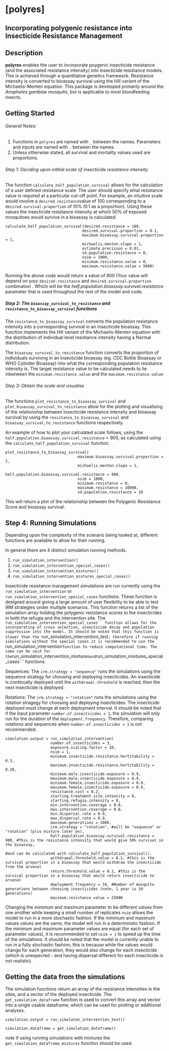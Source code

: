 # [polyres]
## Incorporating polygenic resistance into Insecticide Resistance Management

## Description
**polyres** enables the user to incorporate poygenic insecticide resistance (and the associated resistance intensity) into insecticide resistance models. This is achieved through a quantitative genetics framework. Resistance intensity is converted to bioassay survival  using the Hill variant of the Michaelis-Menten equation. This package is developed primarily around the *Anopheles gambiae* mosquito, but is applicable to most bloodfeeding insects. 

## Getting Started

###### General Notes:
1. Functions in ```polyres``` are named with ```_``` between the names. Parameters and inputs are named with ```.``` between the names.
2. Unless otherwise stated, all survival and mortality values used are proportions.

###### Step 1: Deciding upon intitial scale of insecticide resistance intensity. 
The function ```calculate_half_population_survival``` allows for the calculation of a user defined resistance scale. 
The user should specify what resistance value is required at a particular cut-off point. For example, an intuitive scale would involve a ```desired.resistance```value of 100 corresponding to a ```desired.survival.proportion``` of 10% (0.1 as a proportion). Using these values the insecticide resistance intensity at which 50% of exposed mosquitoes would survive in a bioassay is calculated. 

```
calculate_half_population_survival(desired.resistance = 100,
                                  desired.survival.proportion = 0.1,
                                  maximum.bioassay.survival.proportion = 1,
                                  michaelis.menten.slope = 1, 
                                  estimate.precision = 0.01, 
                                  sd.population.resistance = 0,
                                  nsim = 1000,
                                  minimum.resistance.value = 0, 
                                  maximum.resistance.value = 5000)
```
Running the above code would return a value of 900 (Your value will depend on your ```desired.resistance``` and ```desired.survival.proportion``` combination . Which will be the *half.population.bioassay.survival.resistance* parameter that is used throughout the rest of the model and code.

##### Step 2: The ```bioassay_survival_to_resistance``` and ```resistance_to_bioassay_survival``` functions

The ```resistance_to_bioassay_survival``` converts the population resistance intensity into a corresponding survival in an insecticide bioassay. This function implements the Hill variant of the Michaelis-Menten equation with the distribution of individual level resistance intensity having a Normal distribution.

The ```bioassay_survival_to_resistance``` function converts the proportion of individuals surviving in an insecticide bioassay (eg. CDC Bottle Bioassay or WHO Cylinder Bioassay) into what the corresponding population resistance intensity is. The target resistance value to be calculated needs to lie inbetween the ```minimum.resistance.value``` and the ```maximum.resistance.value```:

                     

###### Step 3: Obtain the scale and visualise
The functions ```plot_resistance_to_bioassay_survival``` and ```plot_bioassay_survival_to_resistance``` allow for the plotting and visualising of the relationship between insecticide resistance intensity and bioassay survival by using the ```resistance_to_bioassay_survival``` and ```bioassay_survival_to_resistance``` functions respectively.

An example of how to plot your calculated scale follows, using the ```half.population.bioassay.survival.resistance``` = 900, as calculated using the ```calculate_half_population_survival``` function. 

```
plot_resistance_to_bioassay_survival(
                                maximum.bioassay.survival.proportion = 1, 
                                michaelis.menten.slope = 1, 
                                half.population.bioassay.survival.resistance = 900, 
                                nsim = 1000, 
                                minimum.resistance = 0, 
                                maximum.resistance = 10000, 
                                sd.population.resistance = 10
```

This will return a plot of the relationship between the Polygenic Resistance Score and bioassay survival.


## Step 4: Running Simulations

Depending upon the complexity of the scenario being looked at, different functions are available to allow for their running. 

In general there are 4 distinct simulation running methods.
1. ```run_simulation_intervention()```
2. ```run_simulation_intervention_special_cases()```
3. ```run_simulation_intervention_mixtures()```
4. ```run_simulation_intervention_mixtures_special_cases()```

Insecticide resistance management simulations are run currently using the ```run_simulation_intervention``` or ```run_simulation_intervention_special_cases``` functions. These function is designed around giving a large amount of user flexibility to be able to test IRM strategies under multiple scenarios. This function returns a list of the simulation array holding the polygenic resistance scores to the insecticides in both the refugia and the intervention site. The ```run_simulation_intervention_special_cases`` function allows for the incorporating of cross selection, insecticide decay and population suppression into the model. It should be noted that this function is slower than the ```run_simulation_intervention_test```; therefore if running simulations without the special cases it is recommended to use the ```run_simulation_intervention``` function to reduce computational time. The same can be said for the ```run_simulation_intervention_mixtures``` and ```run_simulation_mixtures_special_cases``` functions.

Sequences: The ```irm.strategy = "sequence"``` runs the simulations using the sequence strategy for choosing and deploying insecticides. An insecticide is continually deployed until the ```withdrawal.threshold``` is reached, then the next insecticide is deployed. 

Rotations: The ```irm.strategy = "rotation"``` runs the simulations using the rotation stragegy for choosing and deploying insecticides. The insecticide deployed must change at each deployment interval. It should be noted that if the input parameter ```number.of.insecticides = 1```, the simulation will only run for the duration of the ```deployment.frequency```. Therefore, comparing rotations and sequences when ```number.of.insecticides = 1``` is not recommended.  

```
simulation.output = run_simulation_intervention(
                    number.of.insecticides = 3,
                    exposure.scaling.factor = 10,
                    nsim = 1,
                    minimum.insecticide.resistance.hertitability = 0.3,
                    maximum.insecticide.resistance.hertitability = 0.30,
                    minimum.male.insecticide.exposure = 0.9,
                    maximum.male.insecticide.exposure = 0.9,
                    minimum.female.insecticide.exposure = 0.9,
                    maximum.female.insecticide.exposure = 0.9,
                    resistance.cost = 0.2,
                    starting.treatment.site.intensity = 0,
                    starting.refugia.intensity = 0,
                    min.intervention.coverage = 0.8,
                    max.intervention.coverage = 0.8,
                    min.dispersal.rate = 0.9,
                    max.dispersal.rate = 0.9,
                    maximum.generations = 1000,
                    irm.strategy = "rotation", #will be "sequence" or "rotation" (plus mixture later on),
                    half.population.bioassay.survival.resistance = 900, #This is the resistance intensity that would give 50% survival in the bioassay,
                                                                         #and can be calculated with calculate_half_population_survival().
                    withdrawal.threshold.value = 0.1, #this is the survival proportion in a bioassay that would withdraw the insecticide from the arsenal
                    return.threshold.value = 0.1, #this is the survival proportion in a bioassay that would return insecticide to arsenal
                    deployment.frequency = 10, #Number of mosquito generations between choosing insecticides (note, 1 year is 10 generations)
                    maximum.resistance.value = 25000 
```

Changing the minimum and maximum parameter to be different values from one another while keeping a small number of replicates ```nsim``` allows the model to run in a more stochastic fashion. If the minimum and maximum values values are the same, the model will run in a deterministic fashion. If the minimum and maximum parameter values are equal (for each set of parameter values), it is recommended to set ```nsim = 1``` to speed up the time of the simulations. It should be noted that the model is currently unable to run in a fully stochastic fashion, this is because while the values would change for each generation, they would also change for each insecticide (which is unexpected - and having dispersal different for each insecticide is not realistic). 

## Getting the data from the simulations

The simulation functions return an array of the resistance intensities in the sites, and a vector of the deployed insecticide. The ```get_simulation_dataframe``` function is used to convert this array and vector into a single usable dataframe; which can be used for plotting or additional analyses. 

```
simulation.output = run_simulaton_intervention_test()

simulation.dataframe = get_simulation_dataframe()
```
note if using running simulations with mixtures the ```get_simulation_dataframe_mixtures``` function should be used. 















